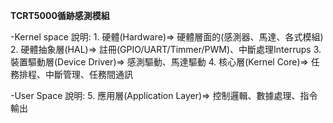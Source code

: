 **TCRT5000循跡感測模組**


-Kernel space
    說明: 
          1. 硬體(Hardware)=> 硬體層面的(感測器、馬達、各式模組)
          2. 硬體抽象層(HAL)=>  註冊(GPIO/UART/Timmer/PWM)、中斷處理Interrups
          3. 裝置驅動層(Device Driver)=> 感測驅動、馬達驅動 
          4. 核心層(Kernel Core)=> 任務排程、中斷管理、任務間通訊    

-User Space
     說明: 
          5. 應用層(Application Layer)=> 控制邏輯、數據處理、指令輸出

